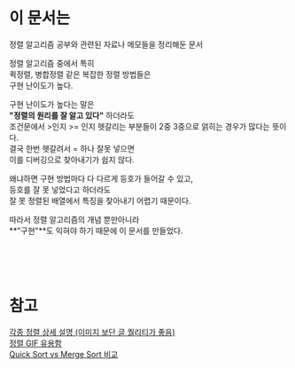 # 이 문서는  
정렬 알고리즘 공부와 관련된 자료나 메모들을 정리해둔 문서   
  
정렬 알고리즘 중에서 특히  
퀵정렬, 병합정렬 같은 복잡한 정렬 방법들은   
구현 난이도가 높다.  
  
구현 난이도가 높다는 말은  
**"정렬의 원리를 잘 알고 있다"** 하더라도  
조건문에서 >인지 >= 인지 헷갈리는 부분들이 2중 3중으로 얽히는 경우가 많다는 뜻이다.  
결국 한번 헷갈려서 = 하나 잘못 넣으면  
이를 디버깅으로 찾아내기가 쉽지 않다.  
  
왜냐하면 구현 방법마다 다 다르게 등호가 들어갈 수 있고,  
등호를 잘 못 넣었다고 하더라도  
잘 못 정렬된 배열에서 특징을 찾아내기 어렵기 때문이다.  
    
따라서 정렬 알고리즘의 개념 뿐만아니라   
**"구현"**도 익혀야 하기 때문에 이 문서를 만들었다.  
  
<br><br><br>  
  
# 참고
  
[각종 정렬 상세 설명 (이미지 보단 글 퀄리티가 좋음)](https://gmlwjd9405.github.io/2017/10/01/basic-concepts-of-development-algorithm.html)   
[정렬 GIF 유용함](http://www-scf.usc.edu/~zhan468/public/Notes/sorting.html)   
[Quick Sort vs Merge Sort 비교](https://hongjw1938.tistory.com/192)  
